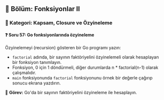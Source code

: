 ## 📘 Bölüm: Fonksiyonlar II  
### 🔹 Kategori: Kapsam, Closure ve Özyineleme  
#### ❓ Soru 57: Go fonksiyonlarında özyineleme

Özyinelemeyi (recursion) gösteren bir Go programı yazın:

- `factorial` adında, bir sayının faktöriyelini özyinelemeli olarak hesaplayan bir fonksiyon tanımlayın.
- Fonksiyon, 0 için 1 döndürmeli, diğer durumlarda n * factorial(n-1) olarak çalışmalıdır.
- `main` fonksiyonunda `factorial` fonksiyonunu örnek bir değerle çağırıp sonucu ekrana yazdırın.

🔧 **Görev:** Go'da bir sayının faktöriyelini özyineleme ile hesaplayın.
